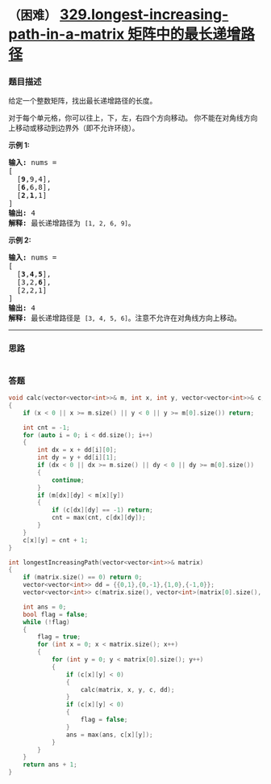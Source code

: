 # `（困难）` [329.longest-increasing-path-in-a-matrix 矩阵中的最长递增路径](https://leetcode-cn.com/problems/longest-increasing-path-in-a-matrix/)

### 题目描述
<p>给定一个整数矩阵，找出最长递增路径的长度。</p>

<p>对于每个单元格，你可以往上，下，左，右四个方向移动。 你不能在对角线方向上移动或移动到边界外（即不允许环绕）。</p>

<p><strong>示例 1:</strong></p>

<pre><strong>输入: </strong>nums = 
[
  [<strong>9</strong>,9,4],
  [<strong>6</strong>,6,8],
  [<strong>2</strong>,<strong>1</strong>,1]
] 
<strong>输出:</strong> 4 
<strong>解释:</strong> 最长递增路径为&nbsp;<code>[1, 2, 6, 9]</code>。</pre>

<p><strong>示例 2:</strong></p>

<pre><strong>输入:</strong> nums = 
[
  [<strong>3</strong>,<strong>4</strong>,<strong>5</strong>],
  [3,2,<strong>6</strong>],
  [2,2,1]
] 
<strong>输出: </strong>4 
<strong>解释: </strong>最长递增路径是&nbsp;<code>[3, 4, 5, 6]</code>。注意不允许在对角线方向上移动。
</pre>


---
### 思路
```
```



### 答题
``` C++
void calc(vector<vector<int>>& m, int x, int y, vector<vector<int>>& c, vector<vector<int>>& dd)
{
    if (x < 0 || x >= m.size() || y < 0 || y >= m[0].size()) return;

    int cnt = -1;
    for (auto i = 0; i < dd.size(); i++)
    {
        int dx = x + dd[i][0];
        int dy = y + dd[i][1];
        if (dx < 0 || dx >= m.size() || dy < 0 || dy >= m[0].size())
        {
            continue;
        }
        if (m[dx][dy] < m[x][y])
        {
            if (c[dx][dy] == -1) return;
            cnt = max(cnt, c[dx][dy]);
        }
    }
    c[x][y] = cnt + 1;
}

int longestIncreasingPath(vector<vector<int>>& matrix) 
{
    if (matrix.size() == 0) return 0;
    vector<vector<int>> dd = {{0,1},{0,-1},{1,0},{-1,0}};
    vector<vector<int>> c(matrix.size(), vector<int>(matrix[0].size(), -1));

    int ans = 0;
    bool flag = false;
    while (!flag)
    {
        flag = true;
        for (int x = 0; x < matrix.size(); x++)
        {
            for (int y = 0; y < matrix[0].size(); y++)
            {
                if (c[x][y] < 0)
                {
                    calc(matrix, x, y, c, dd);
                }
                if (c[x][y] < 0)
                {
                    flag = false;
                }
                ans = max(ans, c[x][y]);
            }
        }
    }
    return ans + 1;
}
```




